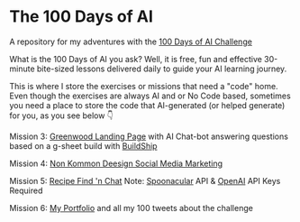 # The 100 Days of AI

A repository for my adventures with the [100 Days of AI Challenge](https://www.100daysai.com/)

What is the 100 Days of AI you ask? Well, it is free, fun and effective 30-minute bite-sized lessons delivered daily to guide your AI learning journey.

This is where I store the exercises or missions that need a "code" home. Even though the exercises are always AI and or No Code based, sometimes you need a place to store the code that AI-generated (or helped generate) for you, as you see below 👇

Mission 3: [Greenwood Landing Page](https://thebimsider.github.io/100DoAI/Greenwood/)  with AI Chat-bot answering questions based on a g-sheet build with [BuildShip](https://buildship.com/)

Mission 4: [Non Kommon Deesign Social Media Marketing](https://thebimsider.github.io/100DoAI/NKD/) 

Mission 5: [Recipe Find 'n Chat](https://thebimsider.github.io/100DoAI/WITF/) Note: [Spoonacular](https://spoonacular.com/food-api) API & [OpenAI](https://platform.openai.com/docs/api-reference/introduction) API Keys Required

Mission 6: [My Portfolio](https://thebimsider.github.io/100DoAI/Portfolio/) and all my 100 tweets about the challenge


